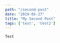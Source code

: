 ```yaml
---
path: "/second-post"
date: "2019-05-27"
title: "My Second Post"
tags: ['test', 'test2']
---
```


`Test`